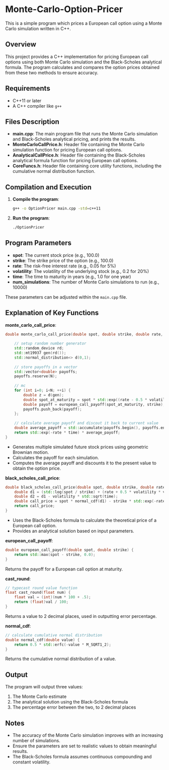 # Monte-Carlo-Option-Pricer

This is a simple program which prices a European call option using a Monte Carlo simulation written in C++.

## Overview

This project provides a C++ implementation for pricing European call options using both Monte Carlo simulation and the Black-Scholes analytical formula. The program calculates and compares the option prices obtained from these two methods to ensure accuracy.

## Requirements

- C++11 or later
- A C++ compiler like `g++`

## Files Description

- **main.cpp**: The main program file that runs the Monte Carlo simulation and Black-Scholes analytical pricing, and prints the results.
- **MonteCarloCallPrice.h**: Header file containing the Monte Carlo simulation function for pricing European call options.
- **AnalyticalCallPrice.h**: Header file containing the Black-Scholes analytical formula function for pricing European call options.
- **CoreFuncs.h**: Header file containing core utility functions, including the cumulative normal distribution function.

## Compilation and Execution

1. **Compile the program**:

    ```sh
    g++ -o OptionPricer main.cpp -std=c++11
    ```

2. **Run the program**:

    ```sh
    ./OptionPricer
    ```

## Program Parameters

- **spot**: The current stock price (e.g., 100.0)
- **strike**: The strike price of the option (e.g., 100.0)
- **rate**: The risk-free interest rate (e.g., 0.05 for 5%)
- **volatility**: The volatility of the underlying stock (e.g., 0.2 for 20%)
- **time**: The time to maturity in years (e.g., 1.0 for one year)
- **num_simulations**: The number of Monte Carlo simulations to run (e.g., 10000)

These parameters can be adjusted within the `main.cpp` file.

## Explanation of Key Functions

**monte_carlo_call_price**: 

```cpp
double monte_carlo_call_price(double spot, double strike, double rate, double volatility, double time, int N) {
	
	// setup random number generator
	std::random_device rd;
	std::mt19937 gen(rd());
	std::normal_distribution<> d(0,1);
	
	// store payoffs in a vector
	std::vector<double> payoffs;
	payoffs.reserve(N);
	
	// mc
	for (int i=0; i<N; ++i) {
		double z = d(gen);
		double spot_at_maturity = spot * std::exp((rate - 0.5 * volatility * volatility) * time + volatility * std::sqrt(time) * z);
		double payoff = european_call_payoff(spot_at_maturity, strike);
		payoffs.push_back(payoff);
	};
	
	// calculate average payoff and discout it back to current value
	double average_payoff = std::accumulate(payoffs.begin(), payoffs.end(), 0.0) / N;
	return std::exp(-rate * time) * average_payoff;
}
```

- Generates multiple simulated future stock prices using geometric Brownian motion.
- Calculates the payoff for each simulation.
- Computes the average payoff and discounts it to the present value to obtain the option price.

**black_scholes_call_price**:

```cpp
double black_scholes_call_price(double spot, double strike, double rate, double volatility, double time) {
	double d1 = (std::log(spot / strike) + (rate + 0.5 * volatility * volatility) * time) / (volatility * std::sqrt(time));
	double d2 = d1 - volatility * std::sqrt(time);
	double call_price = spot * normal_cdf(d1) - strike * std::exp(-rate * time) * normal_cdf(d2);
	return call_price;
}
```

- Uses the Black-Scholes formula to calculate the theoretical price of a European call option.
- Provides an analytical solution based on input parameters.

**european_call_payoff**: 

```cpp
double european_call_payoff(double spot, double strike) {
    return std::max(spot - strike, 0.0);
}
```

Returns the payoff for a European call option at maturity.

**cast_round**:

```cpp
// typecast round value function
float cast_round(float num) {
	float val = (int)(num * 100 + .5);
	return (float)val / 100;
}
```

Returns a value to 2 decimal places, used in outputting error percentage.

**normal_cdf**:

```cpp
// calculate cumulative normal distribution
double normal_cdf(double value) {
	return 0.5 * std::erfc(-value * M_SQRT1_2);
}
```

Returns the cumulative normal distribution of a value.

## Output

The program will output three values:
1. The Monte Carlo estimate
2. The analytical solution using the Black-Scholes formula
3. The percentage error between the two, to 2 decimal places

## Notes

- The accuracy of the Monte Carlo simulation improves with an increasing number of simulations.
- Ensure the parameters are set to realistic values to obtain meaningful results.
- The Black-Scholes formula assumes continuous compounding and constant volatility.
